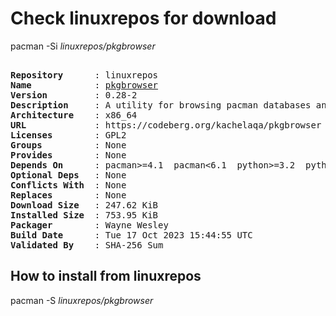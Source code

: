 # Check linuxrepos for download

pacman -Si *linuxrepos/pkgbrowser*

<div class="highlight"><pre class="highlight"><text>
<b>Repository</b>      : linuxrepos
<b>Name</b>            : <a href="../../x86_64/pkgbrowser-0.28-2-x86_64.pkg.tar.zst">pkgbrowser</a>
<b>Version</b>         : 0.28-2
<b>Description</b>     : A utility for browsing pacman databases and the AUR
<b>Architecture</b>    : x86_64
<b>URL</b>             : https://codeberg.org/kachelaqa/pkgbrowser
<b>Licenses</b>        : GPL2
<b>Groups</b>          : None
<b>Provides</b>        : None
<b>Depends On</b>      : pacman>=4.1  pacman<6.1  python>=3.2  python<3.12  python-pyqt5
<b>Optional Deps</b>   : None
<b>Conflicts With</b>  : None
<b>Replaces</b>        : None
<b>Download Size</b>   : 247.62 KiB
<b>Installed Size</b>  : 753.95 KiB
<b>Packager</b>        : Wayne Wesley <wayne6324@gmail.com>
<b>Build Date</b>      : Tue 17 Oct 2023 15:44:55 UTC
<b>Validated By</b>    : SHA-256 Sum
</text></pre></div>

## How to install from linuxrepos

pacman -S *linuxrepos/pkgbrowser*
